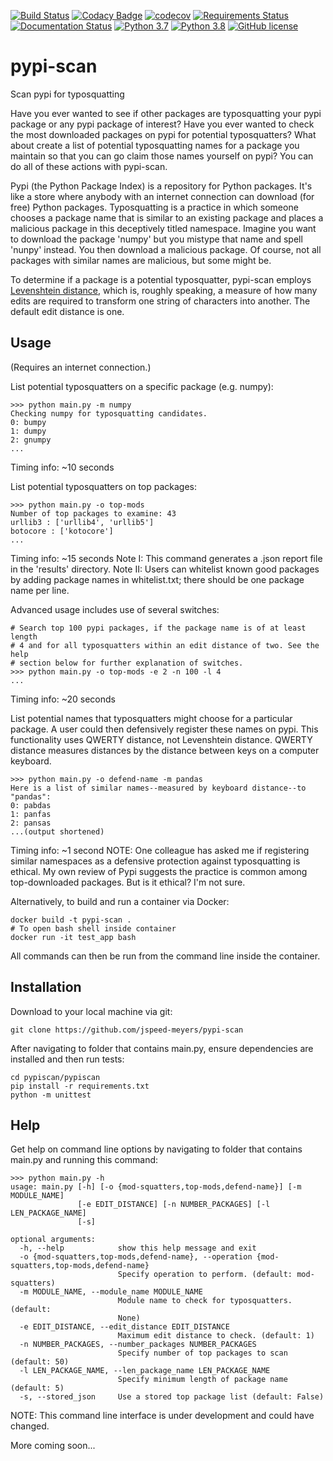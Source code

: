[![Build Status](https://travis-ci.com/jspeed-meyers/pypi-scan.svg?branch=master)](https://travis-ci.com/jspeed-meyers/pypi-scan)
[![Codacy Badge](https://app.codacy.com/project/badge/Grade/d1731169a12d42da81da02b249ca069c)](https://www.codacy.com/manual/jmeyers/pypi-scan?utm_source=github.com&amp;utm_medium=referral&amp;utm_content=jspeed-meyers/pypi-scan&amp;utm_campaign=Badge_Grade)
[![codecov](https://codecov.io/gh/jspeed-meyers/pypi-scan/branch/master/graph/badge.svg)](https://codecov.io/gh/jspeed-meyers/pypi-scan)
[![Requirements Status](https://requires.io/github/jspeed-meyers/pypi-scan/requirements.svg?branch=master)](https://requires.io/github/jspeed-meyers/pypi-scan/requirements/?branch=master)
[![Documentation Status](https://readthedocs.org/projects/pypi-scan/badge/?version=latest)](https://pypi-scan.readthedocs.io/en/latest/?badge=latest)
[![Python 3.7](https://img.shields.io/badge/python-3.7-blue.svg)](https://www.python.org/downloads/release/python-360/)
[![Python 3.8](https://img.shields.io/badge/python-3.8-blue.svg)](https://www.python.org/downloads/release/python-360/)
[![GitHub license](https://img.shields.io/github/license/Naereen/StrapDown.js.svg)](https://github.com/jspeed-meyers/pypi-scan/blob/master/LICENSE)

# pypi-scan
Scan pypi for typosquatting

Have you ever wanted to see if other packages are typosquatting your pypi package or
any pypi package of interest? Have you ever wanted to check the most downloaded packages
on pypi for potential typosquatters? What about create a list of potential typosquatting names for a package you maintain so that you can go claim those names yourself on pypi? You can do all of these actions with pypi-scan.

Pypi (the Python Package Index) is a repository for Python packages. It's like a store
where anybody with an internet connection can download (for free) Python packages.
Typosquatting is a practice in which someone chooses a package name that is similar to
an existing package and places a malicious package in this deceptively titled namespace.
Imagine you want to download the package 'numpy' but you mistype that name and spell
'nunpy' instead. You then download a malicious package. Of course, not all packages with
similar names are malicious, but some might be.

To determine if a package is a potential typosquatter, pypi-scan employs [Levenshtein distance](https://en.wikipedia.org/wiki/Levenshtein_distance),
which is, roughly speaking, a measure of how many edits are required to transform one string of
characters into another. The default edit distance is one.

## Usage
(Requires an internet connection.)

List potential typosquatters on a specific package (e.g. numpy):
```
>>> python main.py -m numpy
Checking numpy for typosquatting candidates.
0: bumpy
1: dumpy
2: gnumpy
...
```
Timing info: ~10 seconds

List potential typosquatters on top packages:
```
>>> python main.py -o top-mods
Number of top packages to examine: 43
urllib3 : ['urllib4', 'urllib5']
botocore : ['kotocore']
...
```
Timing info: ~15 seconds
Note I: This command generates a .json report file in the 'results' directory.
Note II: Users can whitelist known good packages by adding package names in
whitelist.txt; there should be one package name per line.

Advanced usage includes use of several switches:
```
# Search top 100 pypi packages, if the package name is of at least length
# 4 and for all typosquatters within an edit distance of two. See the help
# section below for further explanation of switches.
>>> python main.py -o top-mods -e 2 -n 100 -l 4
...
```
Timing info: ~20 seconds

List potential names that typosquatters might choose for a particular package.
A user could then defensively register these names on pypi. This functionality uses
QWERTY distance, not Levenshtein distance. QWERTY distance measures distances by
the distance between keys on a computer keyboard.
```
>>> python main.py -o defend-name -m pandas
Here is a list of similar names--measured by keyboard distance--to "pandas":
0: pabdas
1: panfas
2: pansas
...(output shortened)
```
Timing info: ~1 second
NOTE: One colleague has asked me if registering similar namespaces as a defensive
protection against typosquatting is ethical. My own review of Pypi suggests the practice
is common among top-downloaded packages. But is it ethical? I'm not sure.

Alternatively, to build and run a container via Docker:
```
docker build -t pypi-scan .
# To open bash shell inside container
docker run -it test_app bash
```
All commands can then be run from the command line inside the container.

## Installation

Download to your local machine via git:
```
git clone https://github.com/jspeed-meyers/pypi-scan
```

After navigating to folder that contains main.py, ensure dependencies are
installed and then run tests:
```
cd pypiscan/pypiscan
pip install -r requirements.txt
python -m unittest
```

## Help

Get help on command line options by navigating to folder that contains main.py
and running this command:
```
>>> python main.py -h
usage: main.py [-h] [-o {mod-squatters,top-mods,defend-name}] [-m MODULE_NAME]
               [-e EDIT_DISTANCE] [-n NUMBER_PACKAGES] [-l LEN_PACKAGE_NAME]
               [-s]

optional arguments:
  -h, --help            show this help message and exit
  -o {mod-squatters,top-mods,defend-name}, --operation {mod-squatters,top-mods,defend-name}
                        Specify operation to perform. (default: mod-squatters)
  -m MODULE_NAME, --module_name MODULE_NAME
                        Module name to check for typosquatters. (default:
                        None)
  -e EDIT_DISTANCE, --edit_distance EDIT_DISTANCE
                        Maximum edit distance to check. (default: 1)
  -n NUMBER_PACKAGES, --number_packages NUMBER_PACKAGES
                        Specify number of top packages to scan (default: 50)
  -l LEN_PACKAGE_NAME, --len_package_name LEN_PACKAGE_NAME
                        Specify minimum length of package name (default: 5)
  -s, --stored_json     Use a stored top package list (default: False)
```
NOTE: This command line interface is under development and could have changed.

More coming soon...
